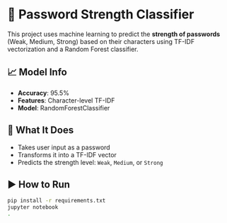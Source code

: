# 🔐 Password Strength Classifier

This project uses machine learning to predict the **strength of passwords** (Weak, Medium, Strong) based on their characters using TF-IDF vectorization and a Random Forest classifier.

## 📈 Model Info

- **Accuracy**: 95.5%
- **Features**: Character-level TF-IDF
- **Model**: RandomForestClassifier

## 🧠 What It Does

- Takes user input as a password
- Transforms it into a TF-IDF vector
- Predicts the strength level: `Weak`, `Medium`, or `Strong`

## ▶️ How to Run

```bash
pip install -r requirements.txt
jupyter notebook
.
